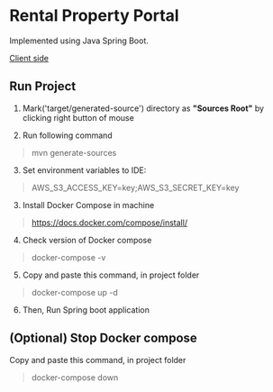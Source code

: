 # Rental Property Portal

Implemented using Java Spring Boot.

[Client side](https://github.com/nodirshox/waa-final-project-client)

## Run Project

1. Mark('target/generated-source') directory as **"Sources Root"** by clicking right button of mouse


2. Run following command

> mvn generate-sources

3. Set environment variables to IDE:

> AWS_S3_ACCESS_KEY=key;AWS_S3_SECRET_KEY=key

3. Install Docker Compose in machine

> https://docs.docker.com/compose/install/

4. Check version of Docker compose 

> docker-compose -v

5. Copy and paste this command, in project folder

> docker-compose up -d

6. Then, Run Spring boot application

## (Optional) Stop Docker compose

Copy and paste this command, in project folder

> docker-compose down
